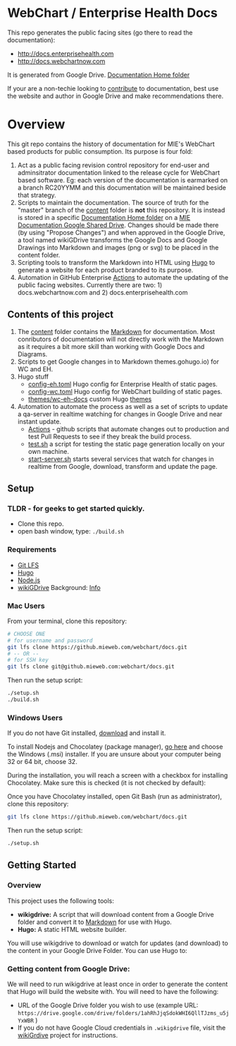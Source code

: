 # WebChart / Enterprise Health Docs

This repo generates the public facing sites (go there to read the documentation):
* http://docs.enterprisehealth.com
* http://docs.webchartnow.com

It is generated from Google Drive. [Documentation Home folder](https://drive.google.com/drive/u/0/folders/1nwb2j9w6LFZASdr3ouUXPmouw4tynHv-)

If your are a non-techie looking to [contribute](content/contributing-to-this-documentation.md) to documentation, best use the website and author in Google Drive and make recommendations there.

# Overview

This git repo contains the history of documentation for MIE's WebChart based products for public consumption.  Its purpose is four fold:

1. Act as a public facing revision control repository for end-user and adminsitrator documentation linked to the release cycle for WebChart based software.  Eg: each version of the documentation is earmarked on a branch RC20YYMM and this documentation will be maintained beside that strategy.
2. Scripts to maintain the documentation. The source of truth for the "master" branch of the [content](content) folder is **not** this repository.  It is instead is stored in a specific [Documentation Home folder](https://drive.google.com/drive/u/0/folders/1nwb2j9w6LFZASdr3ouUXPmouw4tynHv-) on a [MIE Documentation Google Shared Drive](https://drive.google.com/drive/u/0/folders/0ALfGlL3hJS03Uk9PVA).  Changes should be made there (by using "Propose Changes") and when approved in the Google Drive, a tool named wikiGDrive transforms the Google Docs and Google Drawings into Markdown and images (png or svg) to be placed in the content folder.
3. Scripting tools to transform the Markdown into HTML using [Hugo](https://gohugo.io) to generate a website for each product branded to its purpose.
4. Automation in GitHub Enterprise [Actions](.github/workflows) to automate the updating of the public facing websites.  Currently there are two:  1) docs.webchartnow.com and 2) docs.enterprisehealth.com

## Contents of this project

1. The [content](content) folder contains the [Markdown](https://www.markdownguide.org/basic-syntax/) for documentation.  Most conributors of documentation will not directly work with the Markdown as it requires a bit more skill than working with Google Docs and Diagrams.
2. Scripts to get Google changes in to Markdown
themes.gohugo.io) for WC and EH.
3. Hugo stuff
    - [config-eh.toml](config-eh.toml) Hugo config for Enterprise Health of static pages.
    - [config-wc.toml](config-wc.toml) Hugo config for WebChart building of static pages.
    - [themes/wc-eh-docs](themes/wc-eh-docs) custom Hugo [themes](https://themes.gohugo.io)
4. Automation to automate the process as well as a set of scripts to update a qa-server in realtime watching for changes in Google Drive and near instant update.
    - [Actions](.github/workflows) - github scripts that automate changes out to production and test Pull Requests to see if they break the build process.
    - [test.sh](test.sh) a script for testing the static page generation locally on your own machine.
    - [start-server.sh](start-server.sh) starts several services that watch for changes in realtime from Google, download, transform and update the page.

## Setup 
### TLDR - for geeks to get started quickly.

- Clone this repo.
- open bash window, type: `./build.sh`
### Requirements

- [Git LFS](https://git-lfs.github.com/)
- [Hugo](https://gohugo.io/)
- [Node.js](https://nodejs.org/en/download/package-manager/)
- [wikiGDrive](https://www.npmjs.com/package/@mieweb/wikigdrive) Background: [Info](https://docs.google.com/document/d/1H6vwfQXIexdg4ldfaoPUjhOZPnSkNn6h29WD6Fi-SBY/edit#heading=h.rv5b8ogzvg6h)

### Mac Users

From your terminal, clone this repository:

```bash
# CHOOSE ONE
# for username and password
git lfs clone https://github.mieweb.com/webchart/docs.git
# -- OR --
# for SSH key
git lfs clone git@github.mieweb.com:webchart/docs.git
```
Then run the setup script:
```bash
./setup.sh
./build.sh
```

### Windows Users

If you do not have Git installed, [download](https://git-scm.com/download/win) and install it.

To install Nodejs and Chocolatey (package manager), [go here](https://nodejs.org/en/download/package-manager/) and choose the Windows (.msi) installer. If you are unsure about your computer being 32 or 64 bit, choose 32.

During the installation, you will reach a screen with a checkbox for installing Chocolatey. Make sure this is checked (it is not checked by default):

Once you have Chocolatey installed, open Git Bash (run as administrator), clone this repository:
```bash
git lfs clone https://github.mieweb.com/webchart/docs.git
```
Then run the setup script:
```bash
./setup.sh
```


## Getting Started

### Overview

This project uses the following tools:

- **wikigdrive:**  A script that will download content from a Google Drive folder and convert it to [Markdown](https://www.markdownguide.org/cheat-sheet/) for use with Hugo.
- **Hugo:** A static HTML website builder.

You will use wikigdrive to download or watch for updates (and download) to the content in your Google Drive Folder.  You can use Hugo to:

### Getting content from Google Drive:

We will need to run wikigdrive at least once in order to generate the content that Hugo will build the website with.  You will need to have the following:

- URL of the Google Drive folder you wish to use (example URL: `https://drive.google.com/drive/folders/1ahRhJjqSdokWHI6QllTJzms_u5jYxWBR` )
- If you do not have Google Cloud credentials in `.wikigdrive` file, visit the [wikiGrdive](https://github.com/mieweb/wikiGDrive/blob/master/README.md#authorization) project for instructions.

